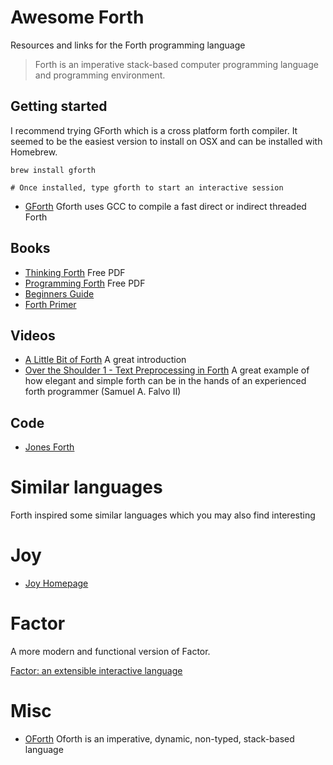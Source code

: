 # Awesome Forth

Resources and links for the Forth programming language

> Forth is an imperative stack-based computer programming language and programming environment.

## Getting started

I recommend trying GForth which is a cross platform forth compiler. It seemed to be the easiest version to install on OSX and can be installed with Homebrew.

```
brew install gforth

# Once installed, type gforth to start an interactive session
```

+ [GForth](http://www.gnu.org/software/gforth/) Gforth uses GCC to compile a fast direct or indirect threaded Forth

## Books

+ [Thinking Forth](http://www.dnd.utwente.nl/~tim/colorforth/Leo-Brodie/thinking-forth.pdf) Free PDF
+ [Programming Forth](http://www.mpeforth.com/arena/ProgramForth.pdf) Free PDF
+ [Beginners Guide](http://galileo.phys.virginia.edu/classes/551.jvn.fall01/primer.htm)
+ [Forth Primer](http://ficl.sourceforge.net/pdf/Forth_Primer.pdf)

## Videos

+ [A Little Bit of Forth](https://www.youtube.com/watch?v=Q6FflPMHZP4) A great introduction
+ [Over the Shoulder 1 - Text Preprocessing in Forth](https://www.youtube.com/watch?v=mvrE2ZGe-rs) A great example of how elegant and simple forth can be in the hands of an experienced forth programmer (Samuel A. Falvo II)

## Code

+ [Jones Forth](https://github.com/AlexandreAbreu/jonesforth/blob/master/jonesforth.S)

# Similar languages

Forth inspired some similar languages which you may also find interesting

# Joy

+ [Joy Homepage](http://www.latrobe.edu.au/humanities/research/research-projects/past-projects/joy-programming-language)

# Factor

A more modern and functional version of Factor.

[Factor: an extensible interactive language](https://www.youtube.com/watch?v=f_0QlhYlS8g)

# Misc

+ [OForth](http://www.oforth.com) Oforth is an imperative, dynamic, non-typed, stack-based language
